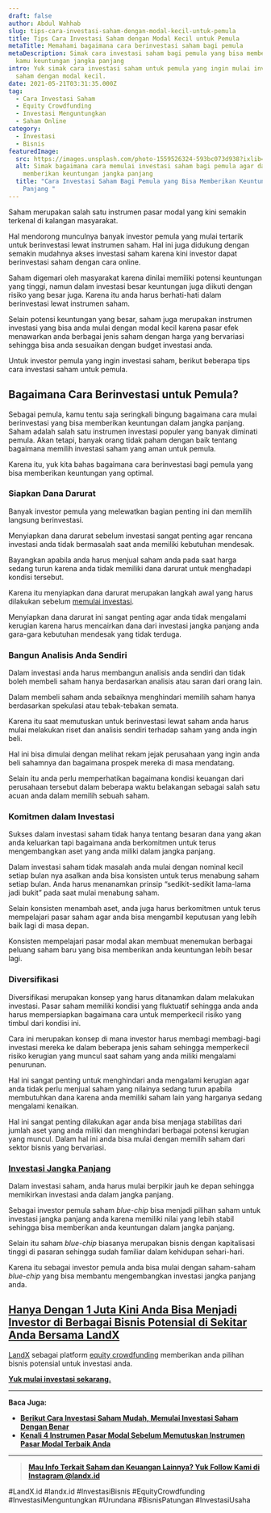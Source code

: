 ```yaml
---
draft: false
author: Abdul Wahhab
slug: tips-cara-investasi-saham-dengan-modal-kecil-untuk-pemula
title: Tips Cara Investasi Saham dengan Modal Kecil untuk Pemula
metaTitle: Memahami bagaimana cara berinvestasi saham bagi pemula
metaDescription: Simak cara investasi saham bagi pemula yang bisa memberikan
  kamu keuntungan jangka panjang
intro: Yuk simak cara investasi saham untuk pemula yang ingin mulai investasi
  saham dengan modal kecil.
date: 2021-05-21T03:31:35.000Z
tag:
  - Cara Investasi Saham
  - Equity Crowdfunding
  - Investasi Menguntungkan
  - Saham Online
category:
  - Investasi
  - Bisnis
featuredImage:
  src: https://images.unsplash.com/photo-1559526324-593bc073d938?ixlib=rb-1.2.1&ixid=MnwxMjA3fDB8MHxwaG90by1wYWdlfHx8fGVufDB8fHx8&auto=format&fit=crop&w=1470&q=80
  alt: Simak bagaimana cara memulai investasi saham bagi pemula agar dapat
    memberikan keuntungan jangka panjang
  title: "Cara Investasi Saham Bagi Pemula yang Bisa Memberikan Keuntungan Jangka
    Panjang "
---
```

Saham merupakan salah satu instrumen pasar modal yang kini semakin terkenal di kalangan masyarakat.

Hal mendorong munculnya banyak investor pemula yang mulai tertarik untuk berinvestasi lewat instrumen saham. Hal ini juga didukung dengan semakin mudahnya akses investasi saham karena kini investor dapat berinvestasi saham dengan cara online.

Saham digemari oleh masyarakat karena dinilai memiliki potensi keuntungan yang tinggi, namun dalam investasi besar keuntungan juga diikuti dengan risiko yang besar juga. Karena itu anda harus berhati-hati dalam berinvestasi lewat instrumen saham.

Selain potensi keuntungan yang besar, saham juga merupakan instrumen investasi yang bisa anda mulai dengan modal kecil karena pasar efek menawarkan anda berbagai jenis saham dengan harga yang bervariasi sehingga bisa anda sesuaikan dengan budget investasi anda.

Untuk investor pemula yang ingin investasi saham, berikut beberapa tips cara investasi saham untuk pemula.

## Bagaimana Cara Berinvestasi untuk Pemula? 

Sebagai pemula, kamu tentu saja seringkali bingung bagaimana cara mulai berinvestasi yang bisa memberikan keuntungan dalam jangka panjang. Saham adalah salah satu instrumen investasi populer yang banyak diminati pemula. Akan tetapi, banyak orang tidak paham dengan baik tentang bagaimana memilih investasi saham yang aman untuk pemula. 

Karena itu, yuk kita bahas bagaimana cara berinvestasi bagi pemula yang bisa memberikan keuntungan yang optimal.

### Siapkan Dana Darurat

Banyak investor pemula yang melewatkan bagian penting ini dan memilih langsung berinvestasi.

Menyiapkan dana darurat sebelum investasi sangat penting agar rencana investasi anda tidak bermasalah saat anda memiliki kebutuhan mendesak.

Bayangkan apabila anda harus menjual saham anda pada saat harga sedang turun karena anda tidak memiliki dana darurat untuk menghadapi kondisi tersebut.

Karena itu menyiapkan dana darurat merupakan langkah awal yang harus dilakukan sebelum [memulai investasi](https://landx.id/).

Menyiapkan dana darurat ini sangat penting agar anda tidak mengalami kerugian karena harus mencairkan dana dari investasi jangka panjang anda gara-gara kebutuhan mendesak yang tidak terduga.

### Bangun Analisis Anda Sendiri

Dalam investasi anda harus membangun analisis anda sendiri dan tidak boleh membeli saham hanya berdasarkan analisis atau saran dari orang lain.

Dalam membeli saham anda sebaiknya menghindari memilih saham hanya berdasarkan spekulasi atau tebak-tebakan semata.

Karena itu saat memutuskan untuk berinvestasi lewat saham anda harus mulai melakukan riset dan analisis sendiri terhadap saham yang anda ingin beli.

Hal ini bisa dimulai dengan melihat rekam jejak perusahaan yang ingin anda beli sahamnya dan bagaimana prospek mereka di masa mendatang.

Selain itu anda perlu memperhatikan bagaimana kondisi keuangan dari perusahaan tersebut dalam beberapa waktu belakangan sebagai salah satu acuan anda dalam memilih sebuah saham.

### Komitmen dalam Investasi

Sukses dalam investasi saham tidak hanya tentang besaran dana yang akan anda keluarkan tapi bagaimana anda berkomitmen untuk terus mengembangkan aset yang anda miliki dalam jangka panjang.

Dalam investasi saham tidak masalah anda mulai dengan nominal kecil setiap bulan nya asalkan anda bisa konsisten untuk terus menabung saham setiap bulan. Anda harus menanamkan prinsip “sedikit-sedikit lama-lama jadi bukit” pada saat mulai menabung saham.

Selain konsisten menambah aset, anda juga harus berkomitmen untuk terus mempelajari pasar saham agar anda bisa mengambil keputusan yang lebih baik lagi di masa depan.

Konsisten mempelajari pasar modal akan membuat menemukan berbagai peluang saham baru yang bisa memberikan anda keuntungan lebih besar lagi.

### Diversifikasi

Diversifikasi merupakan konsep yang harus ditanamkan dalam melakukan investasi. Pasar saham memiliki kondisi yang fluktuatif sehingga anda anda harus mempersiapkan bagaimana cara untuk memperkecil risiko yang timbul dari kondisi ini.

Cara ini merupakan konsep di mana investor harus membagi membagi-bagi investasi mereka ke dalam beberapa jenis saham sehingga memperkecil risiko kerugian yang muncul saat saham yang anda miliki mengalami penurunan.

Hal ini sangat penting untuk menghindari anda mengalami kerugian agar anda tidak perlu menjual saham yang nilainya sedang turun apabila membutuhkan dana karena anda memiliki saham lain yang harganya sedang mengalami kenaikan.

Hal ini sangat penting dilakukan agar anda bisa menjaga stabilitas dari jumlah aset yang anda miliki dan menghindari berbagai potensi kerugian yang muncul. Dalam hal ini anda bisa mulai dengan memilih saham dari sektor bisnis yang bervariasi.

### [Investasi Jangka Panjang](https://landx.id/)

Dalam investasi saham, anda harus mulai berpikir jauh ke depan sehingga memikirkan investasi anda dalam jangka panjang.

Sebagai investor pemula saham *blue-chip* bisa menjadi pilihan saham untuk investasi jangka panjang anda karena memiliki nilai yang lebih stabil sehingga bisa memberikan anda keuntungan dalam jangka panjang.

Selain itu saham *blue-chip* biasanya merupakan bisnis dengan kapitalisasi tinggi di pasaran sehingga sudah familiar dalam kehidupan sehari-hari.

Karena itu sebagai investor pemula anda bisa mulai dengan saham-saham *blue-chip* yang bisa membantu mengembangkan investasi jangka panjang anda.

## [Hanya Dengan 1 Juta Kini Anda Bisa Menjadi Investor di Berbagai Bisnis Potensial di Sekitar Anda Bersama LandX](https://landx.id/)

[LandX](https://landx.id/) sebagai platform [equity crowdfunding](https://landx.id/) memberikan anda pilihan bisnis potensial untuk investasi anda.

**[Yuk mulai investasi sekarang.](https://landx.id/)**

- - -

**Baca Juga:**

* **[Berikut Cara Investasi Saham Mudah, Memulai Investasi Saham Dengan Benar](https://landx.id/blog/berikut-cara-investasi-saham-mudah-memulai-investasi-saham-dengan-benar/)**
* **[Kenali 4 Instrumen Pasar Modal Sebelum Memutuskan Instrumen Pasar Modal Terbaik Anda](https://landx.id/blog/kenali-4-instrumen-pasar-modal-sebelum-memutuskan-instrumen-pasar-modal-terbaik-anda/)**

- - -

> **[Mau Info Terkait Saham dan Keuangan Lainnya? Yuk Follow Kami di Instagram @landx.id](https://www.instagram.com/landx.id/?utm_medium=copy_link)**

‌#LandX.id	#landx.id	#InvestasiBisnis	#EquityCrowdfunding	#InvestasiMenguntungkan	#Urundana	#BisnisPatungan	#InvestasiUsaha